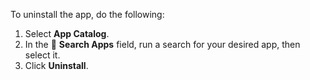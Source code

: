 To uninstall the app, do the following:

1. Select **App Catalog**.
1. In the 🔎 **Search Apps** field, run a search for your desired app, then select it.
1. Click **Uninstall**.
